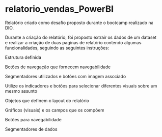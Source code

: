 # relatorio_vendas_PowerBI
Relatório criado como desafio proposto durante o bootcamp realizado na DIO.

Durante a criação do relatório, foi proposto extrair os dados de um dataset e realizar a criação de duas paginas de relatório contendo algumas funcionalidades, seguindo as seguintes instruções:

Estrutura definida 

Botões de navegação que fornecem navegabilidade 

Segmentadores utilizados e botões com imagem associado 

Utilize os indicadores e botões para selecionar diferentes visuais sobre um mesmo assunto 

Objetos que definem o layout do relatório 

Gráficos (visuais) e os campos que os compõem 

Botões para navegabilidade 

Segmentadores de dados 
